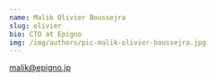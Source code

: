 ```yaml
---
name: Malik Olivier Boussejra
slug: olivier
bio: CTO at Epigno
img: /img/authors/pic-malik-olivier-boussejra.jpg
---
```


<a href="mailto:malik@epigno.jp" class="font-bold hover:underline">
  malik@epigno.jp
</a>
